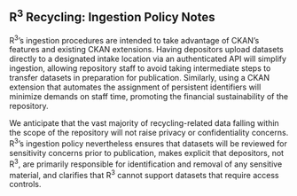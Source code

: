 ## R<sup>3</sup> Recycling: Ingestion Policy Notes

R<sup>3</sup>’s ingestion procedures are intended to take advantage of CKAN’s features and existing CKAN extensions. Having depositors upload datasets directly to a designated intake location via an authenticated API will simplify ingestion, allowing repository staff to avoid taking intermediate steps to transfer datasets in preparation for publication. Similarly, using a CKAN extension that automates the assignment of persistent identifiers will minimize demands on staff time, promoting the financial sustainability of the repository.
 
We anticipate that the vast majority of recycling-related data falling within the scope of the repository will not raise privacy or confidentiality concerns. R<sup>3</sup>’s ingestion policy nevertheless ensures that datasets will be reviewed for sensitivity concerns prior to publication, makes explicit that depositors, not R<sup>3</sup>, are primarily responsible for identification and removal of any sensitive material, and clarifies that R<sup>3</sup> cannot support datasets that require access controls.
 
